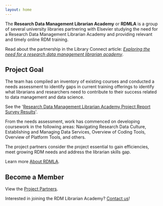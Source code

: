 ```yaml
---
layout: home
---
```

The **Research Data Management Librarian Academy** or **RDMLA** is a group of several university libraries partnering with Elsevier studying the need for a Research Data Management Librarian Academy and providing relevant and timely online RDM training. 

Read about the partnership in the Library Connect article: <i><a href="https://libraryconnect.elsevier.com/articles/exploring-need-research-data-management-librarian-academy">Exploring the need for a research data management librarian academy</a></i>.


## Project Goal

The team has compiled an inventory of existing courses and conducted a needs assessment to identify gaps in current training offerings to identify what librarians and researchers need to contribute to their success related to data management and data science. 

See the '<a href="https://rdmla.github.io/home/about/">Research Data Management Librarian Academy Project Report Survey Results</a>'.

From the needs assessment, work has commenced on developing coursework in the following areas: Navigating Research Data Culture, Establishing and Managing Data Services, Overview of Coding Tools, Overview of Platform Tools, and others. 

The project partners consider the project essential to gain efficiencies, meet growing RDM needs and address the librarian skills gap.

Learn more <a href="https://rdmla.github.io/home/about/">About RDMLA</a>.


## Become a Member

View the <a href="https://rdmla.github.io/home/partners/">Project Partners</a>.

Interested in joining the RDM Librarian Academy? <a href="https://rdmla.github.io/home/form/">Contact us</a>!
